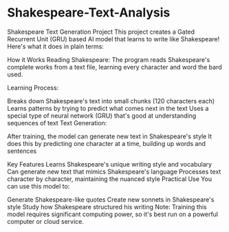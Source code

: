 # Shakespeare-Text-Analysis

Shakespeare Text Generation Project
This project creates a Gated Recurrent Unit (GRU) based AI model that learns to write like Shakespeare! Here's what it does in plain terms:

How it Works
Reading Shakespeare: The program reads Shakespeare's complete works from a text file, learning every character and word the bard used.

Learning Process:

Breaks down Shakespeare's text into small chunks (120 characters each)
Learns patterns by trying to predict what comes next in the text
Uses a special type of neural network (GRU) that's good at understanding sequences of text
Text Generation:

After training, the model can generate new text in Shakespeare's style
It does this by predicting one character at a time, building up words and sentences

Key Features
Learns Shakespeare's unique writing style and vocabulary
Can generate new text that mimics Shakespeare's language
Processes text character by character, maintaining the nuanced style
Practical Use
You can use this model to:

Generate Shakespeare-like quotes
Create new sonnets in Shakespeare's style
Study how Shakespeare structured his writing
Note: Training this model requires significant computing power, so it's best run on a powerful computer or cloud service.

